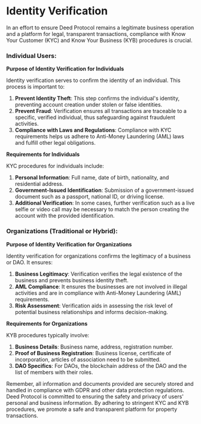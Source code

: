 # Identity Verification

In an effort to ensure Deed Protocol remains a legitimate business operation and a platform for legal, transparent transactions, compliance with Know Your Customer (KYC) and Know Your Business (KYB) procedures is crucial.

### Individual Users:

**Purpose of Identity Verification for Individuals**

Identity verification serves to confirm the identity of an individual. This process is important to:

1. **Prevent Identity Theft**: This step confirms the individual's identity, preventing account creation under stolen or false identities.
2. **Prevent Fraud**: Verification ensures all transactions are traceable to a specific, verified individual, thus safeguarding against fraudulent activities.
3. **Compliance with Laws and Regulations**: Compliance with KYC requirements helps us adhere to Anti-Money Laundering (AML) laws and fulfill other legal obligations.

**Requirements for Individuals**

KYC procedures for individuals include:

1. **Personal Information**: Full name, date of birth, nationality, and residential address.
2. **Government-Issued Identification**: Submission of a government-issued document such as a passport, national ID, or driving license.
3. **Additional Verification**: In some cases, further verification such as a live selfie or video call may be necessary to match the person creating the account with the provided identification.

### Organizations (Traditional or Hybrid):

**Purpose of Identity Verification for Organizations**

Identity verification for organizations confirms the legitimacy of a business or DAO. It ensures:

1. **Business Legitimacy**: Verification verifies the legal existence of the business and prevents business identity theft.
2. **AML Compliance**: It ensures the businesses are not involved in illegal activities and are in compliance with Anti-Money Laundering (AML) requirements.
3. **Risk Assessment**: Verification aids in assessing the risk level of potential business relationships and informs decision-making.

**Requirements for Organizations**

KYB procedures typically involve:

1. **Business Details**: Business name, address, registration number.
2. **Proof of Business Registration**: Business license, certificate of incorporation, articles of association need to be submitted.
3. **DAO Specifics**: For DAOs, the blockchain address of the DAO and the list of members with their roles.

Remember, all information and documents provided are securely stored and handled in compliance with GDPR and other data protection regulations. Deed Protocol is committed to ensuring the safety and privacy of users' personal and business information. By adhering to stringent KYC and KYB procedures, we promote a safe and transparent platform for property transactions.
